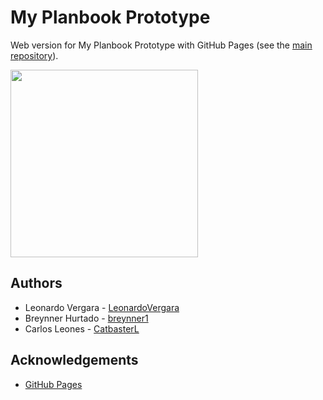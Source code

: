 
# My Planbook Prototype
Web version for My Planbook Prototype with GitHub Pages (see the [main repository](https://github.com/LeonardoVergara/my_planbook)).

<img src="https://user-images.githubusercontent.com/73978713/174461124-cb72b4a9-9685-48f4-889a-666e32871f39.png" width="300">

## Authors

 - Leonardo Vergara - [LeonardoVergara](https://github.com/LeonardoVergara)
 - Breynner Hurtado - [breynner1](https://github.com/breynner1)
 - Carlos Leones - [CatbasterL](https://github.com/CatbasterL)

## Acknowledgements
 - [GitHub Pages](https://pages.github.com)
